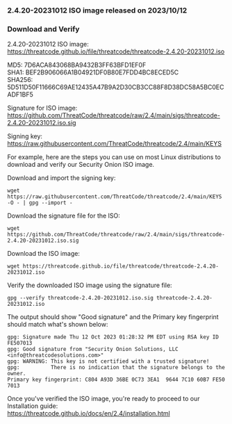 ### 2.4.20-20231012 ISO image released on 2023/10/12



### Download and Verify

2.4.20-20231012 ISO image:  
https://threatcode.github.io/file/threatcode/threatcode-2.4.20-20231012.iso
 
MD5: 7D6ACA843068BA9432B3FF63BFD1EF0F  
SHA1: BEF2B906066A1B04921DF0B80E7FDD4BC8ECED5C  
SHA256: 5D511D50F11666C69AE12435A47B9A2D30CB3CC88F8D38DC58A5BC0ECADF1BF5  

Signature for ISO image:  
https://github.com/ThreatCode/threatcode/raw/2.4/main/sigs/threatcode-2.4.20-20231012.iso.sig

Signing key:  
https://raw.githubusercontent.com/ThreatCode/threatcode/2.4/main/KEYS  

For example, here are the steps you can use on most Linux distributions to download and verify our Security Onion ISO image.

Download and import the signing key:  
```
wget https://raw.githubusercontent.com/ThreatCode/threatcode/2.4/main/KEYS -O - | gpg --import -  
```

Download the signature file for the ISO:  
```
wget https://github.com/ThreatCode/threatcode/raw/2.4/main/sigs/threatcode-2.4.20-20231012.iso.sig
```

Download the ISO image:  
```
wget https://threatcode.github.io/file/threatcode/threatcode-2.4.20-20231012.iso
```

Verify the downloaded ISO image using the signature file:  
```
gpg --verify threatcode-2.4.20-20231012.iso.sig threatcode-2.4.20-20231012.iso
```

The output should show "Good signature" and the Primary key fingerprint should match what's shown below:
```
gpg: Signature made Thu 12 Oct 2023 01:28:32 PM EDT using RSA key ID FE507013
gpg: Good signature from "Security Onion Solutions, LLC <info@threatcodesolutions.com>"
gpg: WARNING: This key is not certified with a trusted signature!
gpg:          There is no indication that the signature belongs to the owner.
Primary key fingerprint: C804 A93D 36BE 0C73 3EA1  9644 7C10 60B7 FE50 7013
```

Once you've verified the ISO image, you're ready to proceed to our Installation guide:  
https://threatcode.github.io/docs/en/2.4/installation.html
